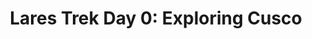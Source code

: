 ---
title: "Lares Trek Day 0: Exploring Cusco"
description: "Exploring Cusco while acclimatizing to the altitude"
header:
  image: https://res.cloudinary.com/best-coast-trail/image/upload/v1492574929/20170407_184642_miuvjc.jpg
category: hiking
tags: [hiking, lares trek, peru, cusco, trek]
excerpt: "This is the highlight that will show up in the description?"
---